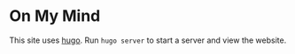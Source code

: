 # On My Mind

This site uses [hugo](https://hugo.io/). Run `hugo server` to start a server and view the website.

